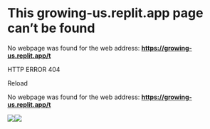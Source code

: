 # This growing-us.replit.app page can’t be found

No webpage was found for the web address: **https://growing-us.replit.app/t**

HTTP ERROR 404

Reload


No webpage was found for the web address: **https://growing-us.replit.app/t**

![](<Base64-Image-Removed>)![](<Base64-Image-Removed>)